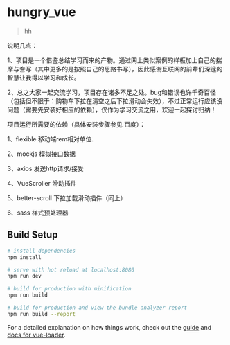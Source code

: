 # hungry_vue

> hh

> 
说明几点：
>
   1、项目是一个借鉴总结学习而来的产物。通过网上类似案例的样板加上自己的揣摩与誊写（其中更多的是按照自己的思路书写），因此感谢互联网的前辈们深邃的智慧让我得以学习和成长。
> 
2、总之大家一起交流学习，项目存在诸多不足之处。bug和错误也许千奇百怪（包括但不限于：购物车下拉在清空之后下拉滑动会失效），不过正常运行应该没问题（需要先安装好相应的依赖），仅作为学习交流之用，欢迎一起探讨归纳！
> 
项目运行所需要的依赖（具体安装步骤参见 百度）：
>
 1、flexible 移动端rem相对单位.
 >
 2、mockjs 模拟接口数据
 >
 3、axios 发送http请求/接受
 >
 4、VueScroller 滑动插件
 >
 5、better-scroll 下拉加载滑动插件（同上）
 >
 6、sass 样式预处理器


## Build Setup

``` bash
# install dependencies
npm install

# serve with hot reload at localhost:8080
npm run dev

# build for production with minification
npm run build

# build for production and view the bundle analyzer report
npm run build --report
```

For a detailed explanation on how things work, check out the [guide](http://vuejs-templates.github.io/webpack/) and [docs for vue-loader](http://vuejs.github.io/vue-loader).
